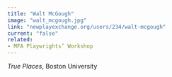 ```yaml
---
title: "Walt McGough"
image: "walt_mcgough.jpg"
link: "newplayexchange.org/users/234/walt-mcgough"
current: "false"
related:
- MFA Playwrights’ Workshop
---
```


*True Places*, Boston University

